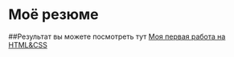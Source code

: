 # Моё резюме
##Результат вы можете посмотреть тут
[Моя первая работа на HTML&CSS](https://smz498dev.github.io/resume/)
